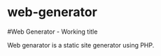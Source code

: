 web-generator
=============

#Web Generator - Working title

Web genarator is a static site generator using PHP.
